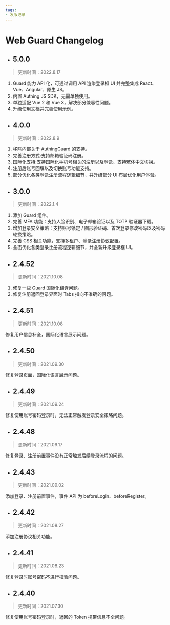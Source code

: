 ```yaml
---
tags:
- 发版记录
---
```


# Web Guard Changelog

<LastUpdated/>

- ## 5.0.0

> 更新时间：2022.8.17

1. Guard 能力 API 化，可通过调用 API 渲染登录框 UI 并完整集成 React、Vue、Angular、原生 JS。
2. 内置 Authing JS SDK，无需单独使用。
3. 单独适配 Vue 2 和 Vue 3，解决部分兼容性问题。
4. 升级使用文档并完善使用示例。

- ## 4.0.0

> 更新时间：2022.8.9

1. 移除内部关于 AuthingGuard 的支持。
2. 完善注册方式:支持邮箱验证码注册。
3. 国际化支持:支持国际化手机号相关的注册以及登录、支持繁体中文切换。
4. 注册后账号回填以及切换账号功能支持。
5. 部分优化各类登录注册流程逻辑细节，并升级部分 UI 布局优化用户体验。


- ## 3.0.0

> 更新时间：2022.1.4

1. 添加 Guard 组件。
2. 完善 MFA 功能：支持人脸识别、电子邮箱验证以及 TOTP 验证器下载。
3. 增加登录安全策略：支持账号锁定 / 图形验证码、首次登录修改密码以及密码轮换策略。
4. 完善 CSS 相关功能，支持多租户、登录注册协议配置。
5. 全面优化各类登录注册流程逻辑细节，并全新升级登录框 UI。

- ## 2.4.52

> 更新时间：2021.10.08

1. 修复一些 Guard 国际化翻译问题。
2. 修复注册返回登录界面时 Tabs 指向不准确的问题。

- ## 2.4.51

> 更新时间：2021.10.08

修复用户信息补全，国际化语言展示问题。

- ## 2.4.50

> 更新时间：2021.09.30

修复登录页面，国际化语言展示问题。

- ## 2.4.49

> 更新时间：2021.09.24

修复使用账号密码登录时，无法正常触发登录安全策略问题。

- ## 2.4.48

> 更新时间：2021.09.17

修复登录、注册前置事件没有正常触发后续登录流程的问题。

- ## 2.4.43

> 更新时间：2021.09.02

添加登录、注册前置事件，事件 API 为 beforeLogin、beforeRegister。

- ## 2.4.42

> 更新时间：2021.08.27

添加注册协议相关功能。

- ## 2.4.41

> 更新时间：2021.08.23

修复登录时账号密码不进行校验问题。

- ## 2.4.40

> 更新时间：2021.07.30

修复使用账号密码登录时，返回的 Token 携带信息不全问题。
